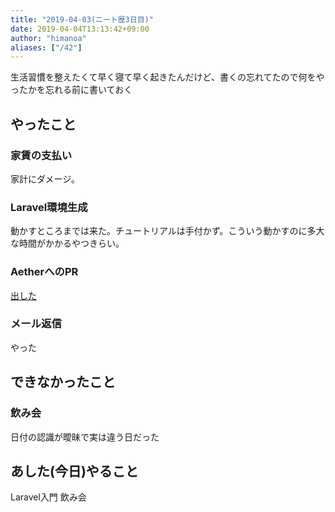 ```yaml
---
title: "2019-04-03(ニート歴3日目)"
date: 2019-04-04T13:13:42+09:00
author: "himanoa"
aliases: ["/42"]
---
```


生活習慣を整えたくて早く寝て早く起きたんだけど、書くの忘れてたので何をやったかを忘れる前に書いておく

## やったこと

### 家賃の支払い

家計にダメージ。

### Laravel環境生成

動かすところまでは来た。チュートリアルは手付かず。こういう動かすのに多大な時間がかかるやつきらい。

### AetherへのPR

[出した](https://github.com/josephhutch/aether/pull/26)


### メール返信

やった

## できなかったこと


### 飲み会

日付の認識が曖昧で実は違う日だった

## あした(今日)やること

Laravel入門
飲み会
